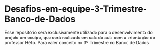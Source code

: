 # Desafios-em-equipe-3-Trimestre-Banco-de-Dados
Esse repositório será exclusivamente utilizado para o desenvolvimento do projeto em equipe, que será realizado em sala de aula com a orientação do professor Hélio. Para valer conceito no 3º Trimestre no Banco de Dados
